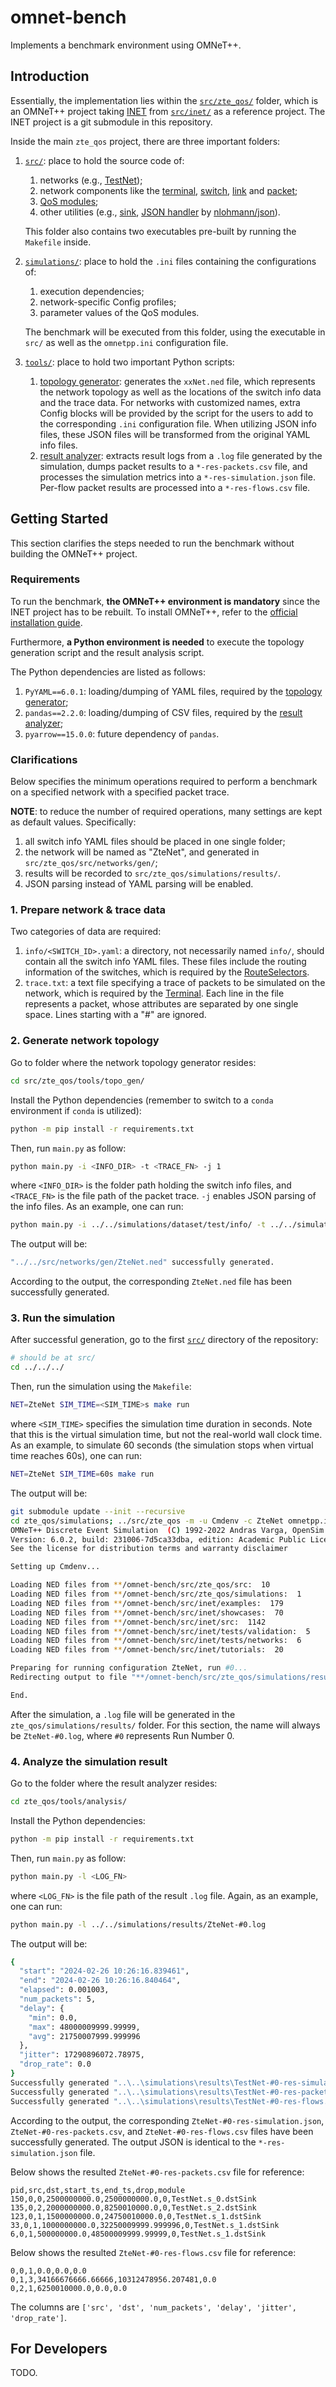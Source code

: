 # omnet-bench
Implements a benchmark environment using OMNeT++.

## Introduction
Essentially, the implementation lies within the [`src/zte_qos/`](src/zte_qos/) folder, which is an OMNeT++ project taking [INET](https://inet.omnetpp.org/) from [`src/inet/`](src/inet/) as a reference project. The INET project is a git submodule in this repository.

Inside the main `zte_qos` project, there are three important folders:
1. [`src/`](src/zte_qos/src/): place to hold the source code of:
    1. networks (e.g., [TestNet](src/zte_qos/src/networks/TestNet.ned));
    2. network components like the [terminal](src/zte_qos/src/terminal/), [switch](src/zte_qos/src/switch/), [link](src/zte_qos/src/link/) and [packet](src/zte_qos/src/packet/);
    3. [QoS modules](src/zte_qos/src/pipeline/);
    4. other utilities (e.g., [sink](src/zte_qos/src/sink/), [JSON handler](src/zte_qos/src/util/json.h) by [nlohmann/json](https://github.com/nlohmann/json)).
    
    This folder also contains two executables pre-built by running the `Makefile` inside.
2. [`simulations/`](src/zte_qos/simulations/): place to hold the `.ini` files containing the configurations of:
    1. execution dependencies;
    2. network-specific Config profiles;
    3. parameter values of the QoS modules.

    The benchmark will be executed from this folder, using the executable in `src/` as well as the `omnetpp.ini` configuration file.
3. [`tools/`](src/zte_qos/tools/): place to hold two important Python scripts:
    1. [topology generator](src/zte_qos/tools/topo_gen/): generates the `xxNet.ned` file, which represents the network topology as well as the locations of the switch info data and the trace data. For networks with customized names, extra Config blocks will be provided by the script for the users to add to the corresponding `.ini` configuration file. When utilizing JSON info files, these JSON files will be transformed from the original YAML info files.
    2. [result analyzer](src/zte_qos/tools/analysis/): extracts result logs from a `.log` file generated by the simulation, dumps packet results to a `*-res-packets.csv` file, and processes the simulation metrics into a `*-res-simulation.json` file. Per-flow packet results are processed into a `*-res-flows.csv` file.

## Getting Started
This section clarifies the steps needed to run the benchmark without building the OMNeT++ project.

### Requirements
To run the benchmark, **the OMNeT++ environment is mandatory** since the INET project has to be rebuilt. To install OMNeT++, refer to the [official installation guide](https://doc.omnetpp.org/omnetpp/InstallGuide.pdf).

Furthermore, **a Python environment is needed** to execute the topology generation script and the result analysis script.

The Python dependencies are listed as follows:
1. `PyYAML==6.0.1`: loading/dumping of YAML files, required by the [topology generator](src/zte_qos/tools/topo_gen/requirements.txt);
2. `pandas==2.2.0`: loading/dumping of CSV files, required by the [result analyzer](src/zte_qos/tools/analysis/requirements.txt);
3. `pyarrow==15.0.0`: future dependency of `pandas`.

### Clarifications
Below specifies the minimum operations required to perform a benchmark on a specified network with a specified packet trace.

**NOTE**: to reduce the number of required operations, many settings are kept as default values. Specifically:
1. all switch info YAML files should be placed in one single folder;
2. the network will be named as "ZteNet", and generated in `src/zte_qos/src/networks/gen/`;
3. results will be recorded to `src/zte_qos/simulations/results/`.
4. JSON parsing instead of YAML parsing will be enabled.

### 1. Prepare network & trace data
Two categories of data are required:
1. `info/<SWITCH_ID>.yaml`: a directory, not necessarily named `info/`, should contain all the switch info YAML files. These files include the routing information of the switches, which is required by the [RouteSelectors](src/zte_qos/src/switch/routing/RouteSelector.ned).
2. `trace.txt`: a text file specifying a trace of packets to be simulated on the network, which is required by the [Terminal](src/zte_qos/src/terminal/Terminal.ned). Each line in the file represents a packet, whose attributes are separated by one single space. Lines starting with a "#" are ignored.

### 2. Generate network topology
Go to folder where the network topology generator resides:
```bash
cd src/zte_qos/tools/topo_gen/
```

Install the Python dependencies (remember to switch to a `conda` environment if `conda` is utilized):
```bash
python -m pip install -r requirements.txt
```

Then, run `main.py` as follow:
```bash
python main.py -i <INFO_DIR> -t <TRACE_FN> -j 1
```
where `<INFO_DIR>` is the folder path holding the switch info files, and `<TRACE_FN>` is the file path of the packet trace. `-j` enables JSON parsing of the info files. As an example, one can run:
```bash
python main.py -i ../../simulations/dataset/test/info/ -t ../../simulations/dataset/test/trace.txt -j 1
```
The output will be:
```bash
"../../src/networks/gen/ZteNet.ned" successfully generated.
```
According to the output, the corresponding `ZteNet.ned` file has been successfully generated.

### 3. Run the simulation
After successful generation, go to the first [`src/`](src/) directory of the repository:
```bash
# should be at src/
cd ../../../
```

Then, run the simulation using the `Makefile`:
```bash
NET=ZteNet SIM_TIME=<SIM_TIME>s make run
```
where `<SIM_TIME>` specifies the simulation time duration in seconds. Note that this is the virtual simulation time, but not the real-world wall clock time. As an example, to simulate 60 seconds (the simulation stops when virtual time reaches 60s), one can run:
```bash
NET=ZteNet SIM_TIME=60s make run
```
The output will be:
```bash
git submodule update --init --recursive
cd zte_qos/simulations; ../src/zte_qos -m -u Cmdenv -c ZteNet omnetpp.ini --sim-time-limit=60s
OMNeT++ Discrete Event Simulation  (C) 1992-2022 Andras Varga, OpenSim Ltd.
Version: 6.0.2, build: 231006-7d5ca33dba, edition: Academic Public License -- NOT FOR COMMERCIAL USE
See the license for distribution terms and warranty disclaimer

Setting up Cmdenv...

Loading NED files from **/omnet-bench/src/zte_qos/src:  10
Loading NED files from **/omnet-bench/src/zte_qos/simulations:  1
Loading NED files from **/omnet-bench/src/inet/examples:  179
Loading NED files from **/omnet-bench/src/inet/showcases:  70
Loading NED files from **/omnet-bench/src/inet/src:  1142
Loading NED files from **/omnet-bench/src/inet/tests/validation:  5
Loading NED files from **/omnet-bench/src/inet/tests/networks:  6
Loading NED files from **/omnet-bench/src/inet/tutorials:  20

Preparing for running configuration ZteNet, run #0...
Redirecting output to file "**/omnet-bench/src/zte_qos/simulations/results/ZteNet-#0.log"...

End.
```

After the simulation, a `.log` file will be generated in the `zte_qos/simulations/results/` folder. For this section, the name will always be `ZteNet-#0.log`, where `#0` represents Run Number 0.

### 4. Analyze the simulation result
Go to the folder where the result analyzer resides:
```bash
cd zte_qos/tools/analysis/
```

Install the Python dependencies:
```bash
python -m pip install -r requirements.txt
```

Then, run `main.py` as follow:
```bash
python main.py -l <LOG_FN>
```
where `<LOG_FN>` is the file path of the result `.log` file. Again, as an example, one can run:
```bash
python main.py -l ../../simulations/results/ZteNet-#0.log
```
The output will be:
```bash
{
  "start": "2024-02-26 10:26:16.839461",
  "end": "2024-02-26 10:26:16.840464",
  "elapsed": 0.001003,
  "num_packets": 5,
  "delay": {
    "min": 0.0,
    "max": 48000009999.99999,
    "avg": 21750007999.999996
  },
  "jitter": 17290896072.78975,
  "drop_rate": 0.0
}
Successfully generated "..\..\simulations\results\TestNet-#0-res-simulation.json"
Successfully generated "..\..\simulations\results\TestNet-#0-res-packets.csv"
Successfully generated "..\..\simulations\results\TestNet-#0-res-flows.csv"
```
According to the output, the corresponding `ZteNet-#0-res-simulation.json`, `ZteNet-#0-res-packets.csv`, and `ZteNet-#0-res-flows.csv` files have been successfully generated. The output JSON is identical to the `*-res-simulation.json` file.

Below shows the resulted `ZteNet-#0-res-packets.csv` file for reference:
```csv
pid,src,dst,start_ts,end_ts,drop,module
150,0,0,2500000000.0,2500000000.0,0,TestNet.s_0.dstSink
135,0,2,2000000000.0,8250010000.0,0,TestNet.s_2.dstSink
123,0,1,1500000000.0,24750010000.0,0,TestNet.s_1.dstSink
33,0,1,1000000000.0,32250009999.999996,0,TestNet.s_1.dstSink
6,0,1,500000000.0,48500009999.99999,0,TestNet.s_1.dstSink
```

Below shows the resulted `ZteNet-#0-res-flows.csv` file for reference:
```csv
0,0,1,0.0,0.0,0.0
0,1,3,34166676666.66666,10312478956.207481,0.0
0,2,1,6250010000.0,0.0,0.0
```

The columns are `['src', 'dst', 'num_packets', 'delay', 'jitter', 'drop_rate']`.

## For Developers

TODO.
